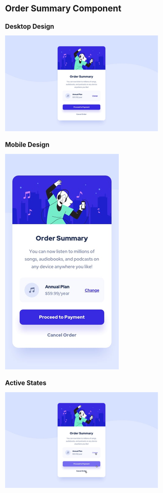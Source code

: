 # Order Summary Component

## Desktop Design

![Desktop Design](./design/desktop-design.jpg?raw=true "Desktop design")


## Mobile Design

![Mobile Design](./design/mobile-design.jpg?raw=true "Mobile design")


## Active States

![Active States](./design/active-states.jpg?raw=true "Active states")


